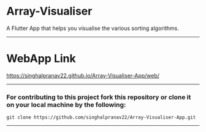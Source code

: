 # Array-Visualiser

A Flutter App that helps you visualise the various sorting algorithms.
___

# WebApp Link
 <https://singhalpranav22.github.io/Array-Visualiser-App/web/>

___

### For contributing to this project fork this repository or clone it on your local machine by the following:

```
git clone https://github.com/singhalpranav22/Array-Visualiser-App.git
```

___

